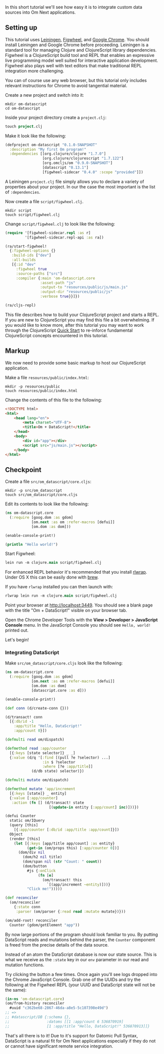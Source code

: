 In this short tutorial we'll see how easy it is to integrate custom
data sources into Om Next applications.

## Setting up

This tutorial uses [Leiningen](http://leiningen.org),
[Figwheel](https://www.youtube.com/watch?v=j-kj2qwJa_E), and
[Google Chrome](http://www.google.com/chrome/). You should install
Leiningen and Google Chrome before proceeding. Leiningen is a
standard tool for managing Clojure and ClojureScript library
dependencies. Figwheel is a ClojureScript build tool and REPL that
enables an expressive live programming model well suited for
interactive application development. Figwheel also plays well with
text editors that make traditional REPL integration more challenging.

You can of course use any web browser, but this tutorial only includes
relevant instructions for Chrome to avoid tangential material.

Create a new project and switch into it:

```shell
mkdir om-datascript
cd om-datascript
```

Inside your project directory create a `project.clj`:

```clj
touch project.clj
```

Make it look like the following:

```clj
(defproject om-datascript "0.1.0-SNAPSHOT"
  :description "My first Om program!"
  :dependencies [[org.clojure/clojure "1.7.0"]
                 [org.clojure/clojurescript "1.7.122"]
                 [org.omcljs/om "0.9.0-SNAPSHOT"]
                 [datascript "0.13.1"]
                 [figwheel-sidecar "0.4.0" :scope "provided"]])
```

A Leiningen `project.clj` file simply allows you to declare a variety
of properties about your project. In our the case the most important
is the list of `:dependencies`.

Now create a file `script/figwheel.clj`.

```shell
mkdir script
touch script/figwheel.clj
```

Change `script/figwheel.clj` to look like the following:

```clj
(require '[figwheel-sidecar.repl :as r]
         '[figwheel-sidecar.repl-api :as ra])

(ra/start-figwheel!
  {:figwheel-options {}
   :build-ids ["dev"]
   :all-builds
   [{:id "dev"
     :figwheel true
     :source-paths ["src"]
     :compiler {:main 'om-datascript.core
                :asset-path "js"
                :output-to "resources/public/js/main.js"
                :output-dir "resources/public/js"
                :verbose true}}]})

(ra/cljs-repl)
```

This file describes how to build your ClojureScript project and starts
a REPL. If you are new to ClojureScript you may find this file a bit
overwhelming. If you would like to know more, after this tutorial you
may want to work through the ClojureScript
[Quick Start](https://github.com/clojure/clojurescript/wiki/Quick-Start)
to re-inforce fundamental ClojureScript concepts encountered in this
tutorial.

## Markup

We now need to provide some basic markup to host our ClojureScript
application.

Make a file `resources/public/index.html`:

```shell
mkdir -p resources/public
touch resources/public/index.html
```

Change the contents of this file to the following:

```html
<!DOCTYPE html>
<html>
    <head lang="en">
        <meta charset="UTF-8">
        <title>Om + DataScript!</title>
    </head>
    <body>
        <div id="app"></div>
        <script src="js/main.js"></script>
    </body>
</html>
```

## Checkpoint

Create a file `src/om_datascript/core.cljs`:

```shell
mkdir -p src/om_datascript
touch src/om_datascript/core.cljs
```

Edit its contents to look like the following:

```clj
(ns om-datascript.core
  (:require [goog.dom :as gdom]
            [om.next :as om :refer-macros [defui]]
            [om.dom :as dom]))

(enable-console-print!)

(println "Hello world!")
```

Start Figwheel:

```clj
lein run -m clojure.main script/figwheel.clj
```

For enhanced REPL behavior it's recommended that you install
[rlwrap](http://utopia.knoware.nl/~hlub/uck/rlwrap/). Under OS X this
can be easily done with [brew](http://brew.sh).

If you have `rlwrap` installed you can then launch with:

```clj
rlwrap lein run -m clojure.main script/figwheel.clj
```

Point your browser at
[http://localhost:3449](http://localhost:3449). You should see a blank
page with the title "Om + DataScript!" visible on your browser tab.

Open the Chrome Developer Tools with the **View > Developer >
JavaScript Console** menu. In the JavaScript Console you should see
`Hello, world!` printed out.

Let's begin!

### Integrating DataScript

Make `src/om_datascript/core.cljs` look like the following:

```clj
(ns om-datascript.core
  (:require [goog.dom :as gdom]
            [om.next :as om :refer-macros [defui]]
            [om.dom :as dom]
            [datascript.core :as d]))

(enable-console-print!)

(def conn (d/create-conn {}))

(d/transact! conn
  [{:db/id -1
    :app/title "Hello, DataScript!"
    :app/count 0}])

(defmulti read om/dispatch)

(defmethod read :app/counter
  [{:keys [state selector]} _ _]
  {:value (d/q '[:find [(pull ?e ?selector) ...]
                 :in $ ?selector
                 :where [?e :app/title]]
            (d/db state) selector)})

(defmulti mutate om/dispatch)

(defmethod mutate 'app/increment
  [{:keys [state]} _ entity]
  {:value [:app/counter]
   :action (fn [] (d/transact! state
                    [(update-in entity [:app/count] inc)]))})

(defui Counter
  static om/IQuery
  (query [this]
    [{:app/counter [:db/id :app/title :app/count]}])
  Object
  (render [this]
    (let [{:keys [app/title app/count] :as entity}
          (get-in (om/props this) [:app/counter 0])]
      (dom/div nil
        (dom/h2 nil title)
        (dom/span nil (str "Count: " count))
        (dom/button
          #js {:onClick
               (fn [e]
                 (om/transact! this
                   `[(app/increment ~entity)]))}
          "Click me!")))))

(def reconciler
  (om/reconciler
    {:state conn
     :parser (om/parser {:read read :mutate mutate})}))

(om/add-root! reconciler
  Counter (gdom/getElement "app"))
```

By now large portions of the program should look familiar to you. By
putting DataScript reads and mutations behind the parser, the `Counter`
component is freed from the precise details of the data source.

Instead of an atom the DataScript database is now our state
source. This is what we receive as the `:state` key in our `env`
parameter in our read and mutation functions.

Try clicking the button a few times. Once again you'll see logs
dropped into the Chrome JavaScript Console. Grab one of the UUIDs
and try the following at the Figwheel REPL (your UUID and DataScript
state will not be the same):

```clj
(in-ns 'om-datascript.core)
(om/from-history reconciler
  #uuid "c362be68-2867-46da-a8e5-5c107398e49d")
;; =>
;; #datascript/DB {:schema {},
;;                 :datoms [[1 :app/count 6 536870919]
;;                 [1 :app/title "Hello, DataScript!" 536870913]]}
```

That's all there is to it! Due to it's support for Datomic Pull
Syntax, DataScript is a natural fit for Om Next applications
especially if they do not or cannot have significant remote service
integration.
